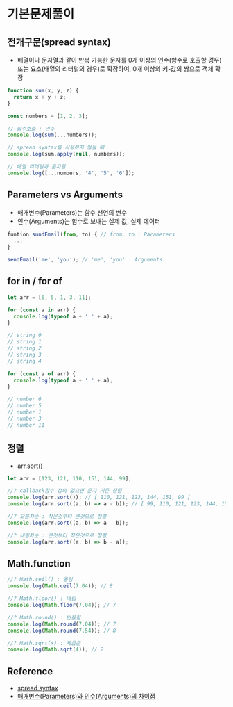 # 기본문제풀이

## 전개구문(spread syntax)

- 배열이나 문자열과 같이 반복 가능한 문자를 0개 이상의 인수(함수로 호출할 경우) 또는 요소(배열의 리터럴의 경우)로 확장하여, 0개 이상의 키-값의 쌍으로 객체 확장

```js
function sum(x, y, z) {
  return x + y + z;
}

const numbers = [1, 2, 3];

// 함수호출 : 인수
console.log(sum(...numbers));

// spread syntax를 사용하지 않을 때
console.log(sum.apply(null, numbers));

// 배열 리터럴과 문자열
console.log([...numbers, '4', '5', '6']);
```

## Parameters vs Arguments

- 매개변수(Parameters)는 함수 선언의 변수
- 인수(Arguments)는 함수로 보내는 실제 값, 실제 데이터

```js
funtion sundEmail(from, to) { // from, to : Parameters
  ...
}

sendEmail('me', 'you'); // 'me', 'you' : Arguments
```

## for in / for of

```js
let arr = [6, 5, 1, 3, 11];

for (const a in arr) {
  console.log(typeof a + ' ' + a);
}

// string 0
// string 1
// string 2
// string 3
// string 4

for (const a of arr) {
  console.log(typeof a + ' ' + a);
}

// number 6
// number 5
// number 1
// number 3
// number 11
```

## 정렬

- arr.sort()

```js
let arr = [123, 121, 110, 151, 144, 99];

//? callback함수 정의 없으면 문자 기준 정렬
console.log(arr.sort()); // [ 110, 121, 123, 144, 151, 99 ]
console.log(arr.sort((a, b) => a - b)); // [ 99, 110, 121, 123, 144, 151 ]

//? 오름차순 : 작은것부터 큰것으로 정렬
console.log(arr.sort((a, b) => a - b));

//? 내림차순 : 큰것부터 작은것으로 정렬
console.log(arr.sort((a, b) => b - a));
```

## Math.function

```js
//? Math.ceil() : 올림
console.log(Math.ceil(7.04)); // 8

//? Math.floor() : 내림
console.log(Math.floor(7.04)); // 7

//? Math.round() : 반올림
console.log(Math.round(7.04)); // 7
console.log(Math.round(7.54)); // 8

//? Math.sqrt(x) : 제곱근
console.log(Math.sqrt(4)); // 2
```

## Reference

- [spread syntax](https://developer.mozilla.org/ko/docs/Web/JavaScript/Reference/Operators/Spread_syntax)
- [매개변수(Parameters)와 인수(Arguments)의 차이점](https://youtube.com/shorts/w2BBfkZQ47I?feature=share)
